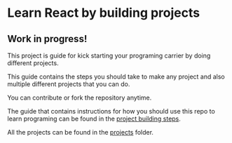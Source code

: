 # Learn React by building projects

## Work in progress!

This project is guide for kick starting your programing carrier by doing different projects.

This guide contains the steps you should take to make any project and also multiple different projects that you can do.

You can contribute or fork the repository anytime.

The guide that contains instructions for how you should use this repo to learn programing can be found in the [project building steps](project-building-steps/README.md).

All the projects can be found in the [projects](projects) folder.
